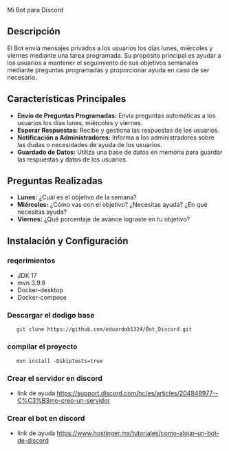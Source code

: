  Mi Bot para Discord

## Descripción
El Bot envía mensajes privados a los usuarios los días lunes, miércoles y viernes mediante una tarea programada. Su propósito principal es ayudar a los usuarios a mantener el seguimiento de sus objetivos semanales mediante preguntas programadas y proporcionar ayuda en caso de ser necesario.

## Características Principales
- **Envío de Preguntas Programadas:**  Envía preguntas automáticas a los usuarios los días lunes, miércoles y viernes.
- **Esperar Respuestas:** Recibe y gestiona las respuestas de los usuarios.
- **Notificación a Administradores:** Informa a los administradores sobre las dudas o necesidades de ayuda de los usuarios.
- **Guardado de Datos:** Utiliza una base de datos en memoria para guardar las respuestas y datos de los usuarios.


## Preguntas Realizadas
- **Lunes:** ¿Cuál es el objetivo de la semana?
- **Miércoles:** ¿Cómo vas con el objetivo? ¿Necesitas ayuda? ¿En qué necesitas ayuda?
- **Viernes:** ¿Qué porcentaje de avance lograste en tu objetivo?

## Instalación y Configuración
### reqerimientos
- JDK 17
- mvn 3.9.8
- Docker-desktop
- Docker-compose

### Descargar el dodigo base

``` shell
   git clone https://github.com/eduardob1324/Bot_Discord.git
```

### compilar el proyecto

``` shell
   mvn install -DskipTests=true 
```

### Crear el servidor en discord
- link de ayuda https://support.discord.com/hc/es/articles/204849977--C%C3%B3mo-creo-un-servidor

### Crear el bot en discord
- link de ayuda https://www.hostinger.mx/tutoriales/como-alojar-un-bot-de-discord


